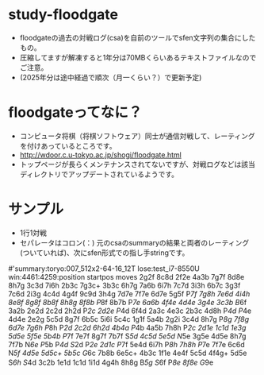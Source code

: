 # study-floodgate

- floodgateの過去の対戦ログ(csa)を自前のツールでsfen文字列の集合にしたもの。<br />
- 圧縮してますが解凍すると1年分は70MBくらいあるテキストファイルなのでご注意。<br />
- (2025年分は途中経過で順次（月一くらい？）で更新予定)<br />

# floodgateってなに？
- コンピュータ将棋（将棋ソフトウェア）同士が通信対戦して、レーティングを付けあっているところです。<br />
- http://wdoor.c.u-tokyo.ac.jp/shogi/floodgate.html<br />
- トップページが長らくメンテナンスされてないですが、対戦ログなどは該当ディレクトリでアップデートされているようです。<br />

# サンプル
- 1行1対戦
- セパレータはコロン(：) 元のcsaのsummaryの結果と両者のレーティング(ついていれば)、次にsfen形式での指し手stringです。<br/>

#'summary:toryo:007_512x2-64-16_12T lose:test_i7-8550U win:4461:4259:position startpos moves 2g2f 8c8d 2f2e 4a3b 7g7f 8d8e 8h7g 3c3d 7i6h 2b3c 7g3c+ 3b3c 6h7g 7a6b 6i7h 7c7d 3i3h 6b7c 3g3f 7c6d 2i3g 4c4d 4g4f 9c9d 3h4g 7d7e 7f7e 6d7e 5g5f P*7f 7g8h 7e6d 4i4h 8e8f 8g8f 8b8f 8h8g 8f8b P*8f 8b7b P*7e 6a6b 4f4e 4d4e 3g4e 3c3b B*6f 3a2b 2e2d 2c2d 2h2d P*2c 2d2e P*4d 6f4d 2a3c 4e3c 2b3c 4d8h P*4d P*4e 4d4e 2e2g 5c5d 8g7f 6b5c 5i6i 5c4c 1g1f 5a4b 2g2i 3c4d 8h7g P*8g 7f8g 6d7e 7g6h P*8h P*2d 2c2d 6h2d 4b4a P*4b 4a5b 7h8h P*2c 2d1e 1c1d 1e3g 5d5e 5f5e 5b4b P*7f 7e7f 8g7f 7b7f S*5d 4c5d 5e5d N*5e 3g5e 4d5e 8h7g 7f7b N*6e P*5b P*4d S*2d P*2e 2d1c P*7f 5e4d 6i7h P*8h 7h8h P*7e 7f7e 6c6d N*5f 4d5e 5d5c+ 5b5c G*6c 7b8b 6e5c+ 4b3c 1f1e 4e4f 5c5d 4f4g+ 5d5e S*6h S*4d 3c2b 1e1d 1c1d 1i1d 4g4h 8h8g B*5g S*6f P*8e 8f8e G*9e　<br/>
